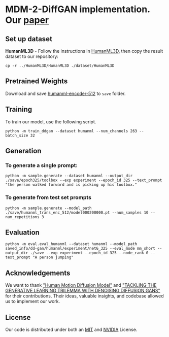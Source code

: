# MDM-2-DiffGAN implementation. Our [paper](https://github.com/CAP6412-Group-4/mdm-2-ddgan-report) #


## Set up dataset ##
**HumanML3D** - Follow the instructions in [HumanML3D](https://github.com/EricGuo5513/HumanML3D.git),
then copy the result dataset to our repository:

```shell
cp -r ../HumanML3D/HumanML3D ./dataset/HumanML3D
```

## Pretrained Weights ##
Download and save [humanml-encoder-512](https://drive.google.com/file/d/1PE0PK8e5a5j-7-Xhs5YET5U5pGh0c821/view?usp=sharing) to
```save``` folder.

## Training ##
To train our model, use the following script.

```shell
python -m train_ddgan --dataset humanml --num_channels 263 --batch_size 32
```

## Generation ##

### To generate a single prompt:
```shell
python -m sample.generate --dataset humanml --output_dir ./save/epoch325/toolbox --exp experiment --epoch_id 325 --text_prompt "the person walked forward and is picking up his toolbox."
```

### To generate from test set prompts

```shell
python -m sample.generate --model_path ./save/humanml_trans_enc_512/model000200000.pt --num_samples 10 --num_repetitions 3
```
## Evaluation ##

```shell
python -m eval.eval_humanml --dataset humanml --model_path saved_info/dd-gan/humanml/experiment/netG_325 --eval_mode mm_short --output_dir ./save --exp experiment --epoch_id 325 --node_rank 0 --text_prompt "A person jumping"
```

## Acknowledgements ##

We want to thank ["Human Motion Diffusion Model"](https://arxiv.org/pdf/2209.14916.pdf) and 
["TACKLING THE GENERATIVE LEARNING TRILEMMA WITH DENOISING DIFFUSION GANS"](https://arxiv.org/pdf/2112.07804.pdf) for their contributions. Their ideas,
valuable insights, and codebase allowed us to implement our work.

## License ##

Our code is distributed under both an [MIT](https://github.com/CAP6412-Group-4/denoising-diffusion-gan/blob/main/LICENSE) and [NVIDIA](https://github.com/CAP6412-Group-4/denoising-diffusion-gan/blob/main/LICENSE) License.
